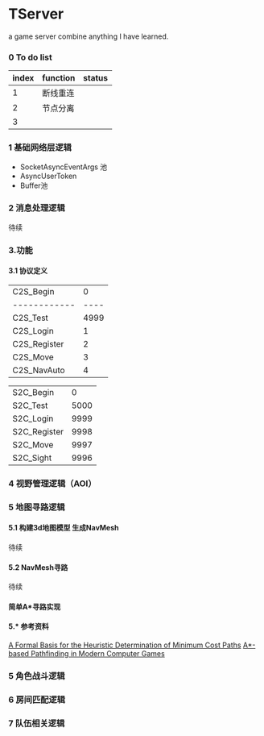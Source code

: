 TServer
=========
a game server combine anything I have learned.

### 0 To do list

| index | function | status |
| ----- | -------- | ------ |
| 1     | 断线重连 |        |
| 2     | 节点分离 |        |
| 3     |          |        |

### 1 基础网络层逻辑
* SocketAsyncEventArgs 池
* AsyncUserToken
* Buffer池
### 2 消息处理逻辑

待续

### 3.功能
#### 3.1 协议定义

|              |      |
| ------------ | ---- |
| C2S_Begin    | 0    |
| ------------ | ---- |
| C2S_Test     | 4999 |
| C2S_Login    | 1    |
| C2S_Register | 2    |
| C2S_Move     | 3    |
| C2S_NavAuto  | 4    |

|              |      |
| ------------ | ---- |
| S2C_Begin    | 0    |
| S2C_Test     | 5000 |
| S2C_Login    | 9999 |
| S2C_Register | 9998 |
| S2C_Move     | 9997 |
| S2C_Sight    | 9996 |

### 4 视野管理逻辑（AOI）
### 5 地图寻路逻辑

#### 5.1 构建3d地图模型 生成NavMesh

待续

#### 5.2 NavMesh寻路

待续

#### 简单A*寻路实现

#### 5.* 参考资料

[A Formal Basis for the Heuristic Determination of Minimum Cost Paths](https://www.cs.auckland.ac.nz/compsci767s2c/projectReportExamples.d/astarNilsson.pdf)
[A*-based Pathfinding in Modern Computer Games](https://www.researchgate.net/profile/Xiao_Cui7/publication/267809499_A-based_Pathfinding_in_Modern_Computer_Games/links/54fd73740cf270426d125adc.pdf)

### 5 角色战斗逻辑
### 6 房间匹配逻辑
### 7 队伍相关逻辑
